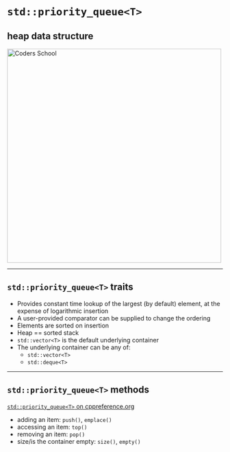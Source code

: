 <!-- .slide: data-background="#111111" -->

# `std::priority_queue<T>`

## heap data structure

<a href="https://coders.school">
    <img width="500" src="../img/coders_school_logo.png" alt="Coders School" class="plain">
</a>

___

## `std::priority_queue<T>` traits

* <!-- .element: class="fragment fade-in" --> Provides constant time lookup of the largest (by default) element, at the expense of logarithmic insertion
* <!-- .element: class="fragment fade-in" --> A user-provided comparator can be supplied to change the ordering
* <!-- .element: class="fragment fade-in" --> Elements are sorted on insertion
* <!-- .element: class="fragment fade-in" --> Heap == sorted stack
* <!-- .element: class="fragment fade-in" --> <code>std::vector&lt;T&gt;</code> is the default underlying container
* <!-- .element: class="fragment fade-in" --> The underlying container can be any of:
  * <code>std::vector&lt;T&gt;</code>
  * <code>std::deque&lt;T&gt;</code>

___

## `std::priority_queue<T>` methods

[`std::priority_queue<T>` on cppreference.org](https://en.cppreference.com/w/cpp/container/priority_queue)

* <!-- .element: class="fragment fade-in" --> adding an item: <code>push()</code>, <code>emplace()</code>
* <!-- .element: class="fragment fade-in" --> accessing an item: <code>top()</code>
* <!-- .element: class="fragment fade-in" --> removing an item: <code>pop()</code>
* <!-- .element: class="fragment fade-in" --> size/is the container empty: <code>size()</code>, <code>empty()</code>
